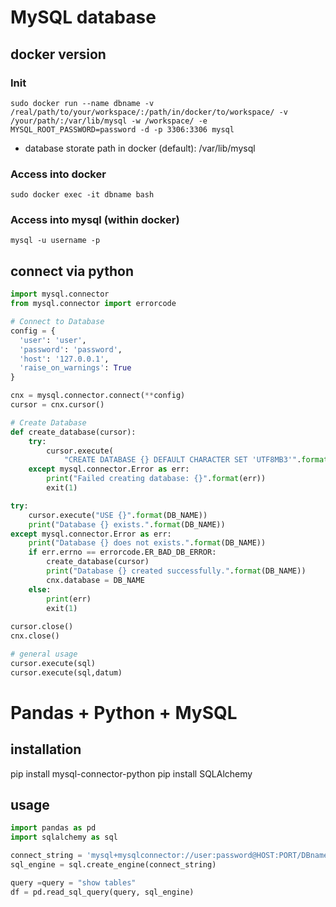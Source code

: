 #  MySQL database

## docker version

### Init
```
sudo docker run --name dbname -v /real/path/to/your/workspace/:/path/in/docker/to/workspace/ -v /your/path/:/var/lib/mysql -w /workspace/ -e MYSQL_ROOT_PASSWORD=password -d -p 3306:3306 mysql
```
  - database storate path in docker (default): /var/lib/mysql
### Access into docker
```
sudo docker exec -it dbname bash
```
### Access into mysql (within docker)
```
mysql -u username -p
```


## connect via python
```python
import mysql.connector
from mysql.connector import errorcode

# Connect to Database
config = {
  'user': 'user',
  'password': 'password',
  'host': '127.0.0.1',
  'raise_on_warnings': True
}

cnx = mysql.connector.connect(**config)
cursor = cnx.cursor()
```
```python
# Create Database
def create_database(cursor):
    try:
        cursor.execute(
            "CREATE DATABASE {} DEFAULT CHARACTER SET 'UTF8MB3'".format(DB_NAME))
    except mysql.connector.Error as err:
        print("Failed creating database: {}".format(err))
        exit(1)

try:
    cursor.execute("USE {}".format(DB_NAME))
    print("Database {} exists.".format(DB_NAME))
except mysql.connector.Error as err:
    print("Database {} does not exists.".format(DB_NAME))
    if err.errno == errorcode.ER_BAD_DB_ERROR:
        create_database(cursor)
        print("Database {} created successfully.".format(DB_NAME))
        cnx.database = DB_NAME
    else:
        print(err)
        exit(1)
        
cursor.close()
cnx.close()
```
```python
# general usage
cursor.execute(sql)
cursor.execute(sql,datum)
```

# Pandas + Python + MySQL
## installation
pip install mysql-connector-python
pip install SQLAlchemy
## usage

```python
import pandas as pd
import sqlalchemy as sql

connect_string = 'mysql+mysqlconnector://user:password@HOST:PORT/DBname'
sql_engine = sql.create_engine(connect_string)

query =query = "show tables"
df = pd.read_sql_query(query, sql_engine)
```
